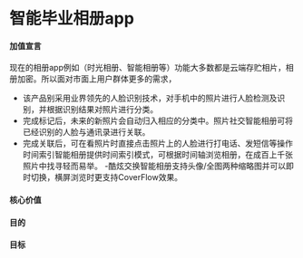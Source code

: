 # 智能毕业相册app

#### 加值宣言
现在的相册app例如（时光相册、智能相册等）功能大多数都是云端存贮相片，相册加密。所以面对市面上用户群体更多的需求，
- 该产品别采用业界领先的人脸识别技术，对手机中的照片进行人脸检测及识别，并根据识别结果对照片进行分类。
- 完成标记后，未来的新照片会自动归入相应的分类中。照片社交智能相册可将已经识别的人脸与通讯录进行关联。
- 完成关联后，可在看照片时直接点击照片上的人脸进行打电话、发短信等操作时间索引智能相册提供时间索引模式，可根据时间轴浏览相册，在成百上千张照片中找寻轻而易举。
-酷炫交换智能相册支持头像/全图两种缩略图并可以即时切换，横屏浏览时更支持CoverFlow效果。


#### 核心价值


#### 目的

#### 目标
